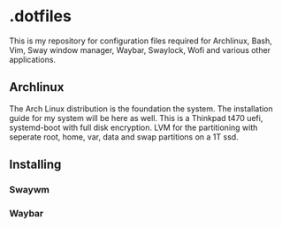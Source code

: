 # .dotfiles

This is my repository for configuration files required for Archlinux, Bash, Vim, Sway window manager,
Waybar, Swaylock, Wofi and various other applications. 

## Archlinux

The Arch Linux distribution is the foundation the system. The installation guide 
for my system will be here as well. This is a Thinkpad t470 uefi, systemd-boot with 
full disk encryption. LVM for the partitioning with seperate root, home, var, data 
and swap partitions on a 1T ssd.

## Installing

### Swaywm
### Waybar
